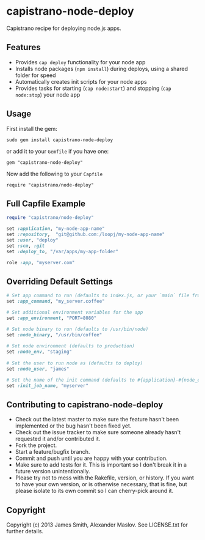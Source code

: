capistrano-node-deploy
======================

Capistrano recipe for deploying node.js apps.

Features
--------
- Provides `cap deploy` functionality for your node app
- Installs node packages (`npm install`) during deploys, using a shared folder for speed
- Automatically creates init scripts for your node apps
- Provides tasks for starting (`cap node:start`) and stopping (`cap node:stop`) your node app


Usage
-----

First install the gem:

    sudo gem install capistrano-node-deploy

or add it to your `Gemfile` if you have one:

    gem "capistrano-node-deploy"

Now add the following to your `Capfile`

    require "capistrano/node-deploy"


Full Capfile Example
--------------------

```ruby
require "capistrano/node-deploy"

set :application, "my-node-app-name"
set :repository,  "git@github.com:/loopj/my-node-app-name"
set :user, "deploy"
set :scm, :git
set :deploy_to, "/var/apps/my-app-folder"

role :app, "myserver.com"
```


Overriding Default Settings
---------------------------

```ruby
# Set app command to run (defaults to index.js, or your `main` file from `package.json`)
set :app_command, "my_server.coffee"

# Set additional environment variables for the app
set :app_environment, "PORT=8080"

# Set node binary to run (defaults to /usr/bin/node)
set :node_binary, "/usr/bin/coffee"
    
# Set node environment (defaults to production)
set :node_env, "staging"
    
# Set the user to run node as (defaults to deploy)
set :node_user, "james"

# Set the name of the init command (defaults to #{application}-#{node_env})
set :init_job_name, "myserver"
```


Contributing to capistrano-node-deploy
--------------------------------------
 
* Check out the latest master to make sure the feature hasn't been implemented or the bug hasn't been fixed yet.
* Check out the issue tracker to make sure someone already hasn't requested it and/or contributed it.
* Fork the project.
* Start a feature/bugfix branch.
* Commit and push until you are happy with your contribution.
* Make sure to add tests for it. This is important so I don't break it in a future version unintentionally.
* Please try not to mess with the Rakefile, version, or history. If you want to have your own version, or is otherwise necessary, that is fine, but please isolate to its own commit so I can cherry-pick around it.


Copyright
---------

Copyright (c) 2013 James Smith, Alexander Maslov. See LICENSE.txt for further details.


